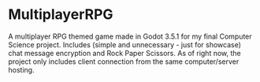 # MultiplayerRPG
A multiplayer RPG themed game made in Godot 3.5.1 for my final Computer Science project. Includes (simple and unnecessary - just for showcase) chat message encryption and Rock Paper Scissors.
As of right now, the project only includes client connection from the same computer/server hosting.
